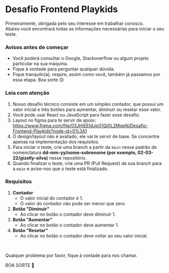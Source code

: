 #  Desafio Frontend Playkids

Primeiramente, obrigada pelo seu interesse em trabalhar conosco.\
Abaixo você encontrará todas as informações necessárias para iniciar o seu teste.

### Avisos antes de começar 
- Você poderá consultar o Google, Stackoverflow ou algum projeto particular na sua máquina.
- Fique à vontade para perguntar qualquer dúvida.
- Fique tranquilo(a), respire, assim como você, também já passamos por essa etapa. Boa sorte 😊


### Leia com atenção
1. Nosso desafio técnico consiste em um simples contador, que possui um valor inicial e três botões para aumentar, diminuir ou resetar esse valor.
2. Você pode usar React ou JavaScript para fazer esse desafio.
3. Layout no figma para te servir de apoio: https://www.figma.com/file/03JHjEEtdJpO1Qi0L2MqpN/Desafio-Frontend-Playkids?node-id=0%3A1
4. O design/layout não é avaliado, ele vai te servir de base. Se concentre apenas na implementação dos requisitos.
5. Para iniciar o teste, crie uma branch a partir da `main` nesse padrão de nomenclatura **dd-mm-yy/nome-sobrenome (por exemplo, 02-03-22/gizelly-silva)** nesse repositório.
6. Quando finalizar o teste, crie uma PR (Pull Request) da sua branch para a `main` e avise-nos que o teste está finalizado.

### Requisitos
1. __Contador__
   - O valor inicial do contador é 1.
   - O valor do contador não pode ser menor que zero.
2. __Botão "Diminuir"__
   - Ao clicar no botão o contador deve diminuir 1.
3. __Botão "Aumentar"__
   - Ao clicar no botão o contador deve aumentar 1.
4. __Botão "Resetar"__
   - Ao clicar no botão o contador deve voltar ao seu valor inicial.

<br>

Qualquer problema por favor, fique à vontade para nos chamar. 

BOA SORTE 💜
